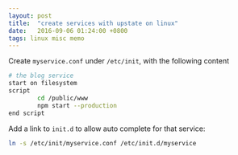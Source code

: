 ```yaml
---
layout: post
title:  "create services with upstate on linux"
date:   2016-09-06 01:24:00 +0800
tags: linux misc memo
---
```

Create `myservice.conf` under `/etc/init`, with the following content

```bash
# the blog service
start on filesystem
script
        cd /public/www
        npm start --production
end script
```


Add a link to `init.d` to allow auto complete for that service:

```bash
ln -s /etc/init/myservice.conf /etc/init.d/myservice
```
